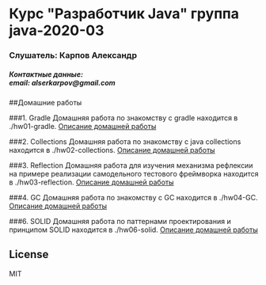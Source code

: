 # Курс "Разработчик Java" группа java-2020-03
<h3>Слушатель: Карпов Александр</h3>
<h5>Контактные данные:<br/>
email: alserkarpov@gmail.com<br/>
</h5>

##Домашние работы

###1. Gradle
Домашняя работа по знакомству с gradle находится в ./hw01-gradle. [Описание домашней работы](hw01-gradle/README.md)

###2. Collections
Домашняя работа по знакомству с java collections находится в ./hw02-collections. [Описание домашней работы](hw02-collections/README.md)

###3. Reflection
Домашняя работа для изучения механизма рефлексии на примере реализации самодельного тестового фреймворка находится в ./hw03-reflection. [Описание домашней работы](hw03-reflection/README.md)

###4. GC
Домашняя работа по знакомству с GC находится в ./hw04-GC. [Описание домашней работы](hw04-GC/README.md)

###6. SOLID
Домашняя работа по паттернами проектирования и принципом SOLID находится в ./hw06-solid. [Описание домашней работы](hw06-solid/README.md)

License
----

MIT